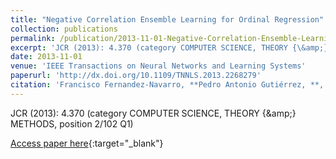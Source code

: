 ```yaml
---
title: "Negative Correlation Ensemble Learning for Ordinal Regression"
collection: publications
permalink: /publication/2013-11-01-Negative-Correlation-Ensemble-Learning-for-Ordinal-Regression
excerpt: 'JCR (2013): 4.370 (category COMPUTER SCIENCE, THEORY {\&amp;} METHODS, position 2/102 Q1)'
date: 2013-11-01
venue: 'IEEE Transactions on Neural Networks and Learning Systems'
paperurl: 'http://dx.doi.org/10.1109/TNNLS.2013.2268279'
citation: 'Francisco Fernandez-Navarro, **Pedro Antonio Gutiérrez, **, César Hervás-Martínez, Xin Yao, &quot;Negative Correlation Ensemble Learning for Ordinal Regression.&quot; IEEE Transactions on Neural Networks and Learning Systems, Vol. 24(11), 2013, pp.1836--1849.'
---
```

JCR (2013): 4.370 (category COMPUTER SCIENCE, THEORY {\&amp;} METHODS, position 2/102 Q1)

[Access paper here](http://dx.doi.org/10.1109/TNNLS.2013.2268279){:target="_blank"}
